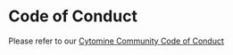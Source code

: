 # Code of Conduct

Please refer to our [Cytomine Community Code of Conduct](https://doc.uliege.cytomine.org/community/code-of-conduct)
